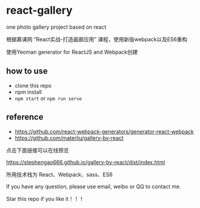 # react-gallery
one photo gallery project based on react

根据慕课网 “React实战-打造画廊应用” 课程，使用新版webpack以及ES6重构

使用Yeoman generator for ReactJS and Webpack创建

## how to use
- clone this repo
- npm install 
- `npm start` or `npm run serve`

## reference
- https://github.com/react-webpack-generators/generator-react-webpack
- https://github.com/materliu/gallery-by-react


点击下面链接可以在线预览

https://stephengao666.github.io/gallery-by-react/dist/index.html

所用技术栈为 React、Webpack、sass、ES6

If you have any question, please use email, weibo or QQ to contact me.

Star this repo if you like it！！！


